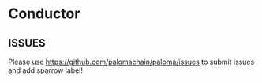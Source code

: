 # Conductor

## ISSUES

Please use https://github.com/palomachain/paloma/issues to submit issues and add sparrow label!
